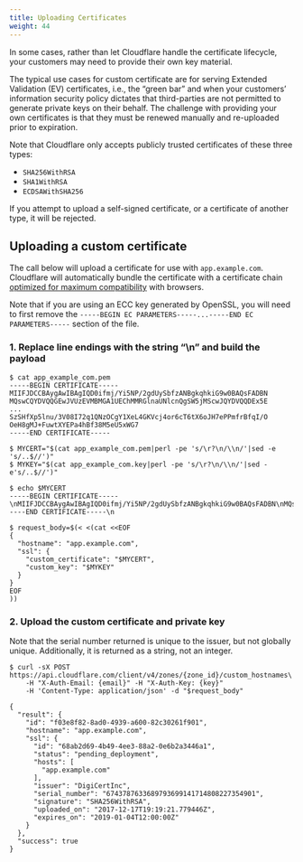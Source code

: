 ```yaml
---
title: Uploading Certificates
weight: 44
---
```


In some cases, rather than let Cloudflare handle the certificate lifecycle, your customers may need to provide their own key material.

The typical use cases for custom certificate are for serving Extended Validation (EV) certificates, i.e., the “green bar” and when your customers’ information security policy dictates that third-parties are not permitted to generate private keys on their behalf. The challenge with providing your own certificates is that they must be renewed manually and re-uploaded prior to expiration.

Note that Cloudflare only accepts publicly trusted certificates of these three types:

* `SHA256WithRSA`
* `SHA1WithRSA`
* `ECDSAWithSHA256`

If you attempt to upload a self-signed certificate, or a certificate of another type, it will be rejected.

## Uploading a custom certificate
The call below will upload a certificate for use with `app.example.com`. Cloudflare will automatically bundle the certificate with a certificate chain [optimized for maximum compatibility](/ssl/custom-certificates/bundling-methodologies#compatible) with browsers.

Note that if you are using an ECC key generated by OpenSSL, you will need to first remove the `-----BEGIN EC PARAMETERS-----...-----END EC PARAMETERS-----` section of the file.

### 1. Replace line endings with the string “\n” and build the payload

```
$ cat app_example_com.pem
-----BEGIN CERTIFICATE-----
MIIFJDCCBAygAwIBAgIQD0ifmj/Yi5NP/2gdUySbfzANBgkqhkiG9w0BAQsFADBN
MQswCQYDVQQGEwJVUzEVMBMGA1UEChMMRGlnaUNlcnQgSW5jMScwJQYDVQQDEx5E
...
SzSHfXp5lnu/3V08I72q1QNzOCgY1XeL4GKVcj4or6cT6tX6oJH7ePPmfrBfqI/O
OeH8gMJ+FuwtXYEPa4hBf38M5eU5xWG7
-----END CERTIFICATE-----
```

```
$ MYCERT="$(cat app_example_com.pem|perl -pe 's/\r?\n/\\n/'|sed -e 's/..$//')"
$ MYKEY="$(cat app_example_com.key|perl -pe 's/\r?\n/\\n/'|sed -e's/..$//')"
```

```
$ echo $MYCERT
-----BEGIN CERTIFICATE-----\nMIIFJDCCBAygAwIBAgIQD0ifmj/Yi5NP/2gdUySbfzANBgkqhkiG9w0BAQsFADBN\nMQswCQYDVQQGEwJVUzEVMBMGA1UEChMMRGlnaUNlcnQgSW5jMScwJQYDVQQDEx5E...SzSHfXp5lnu/3V08I72q1QNzOCgY1XeL4GKVcj4or6cT6tX6oJH7ePPmfrBfqI/O\nOeH8gMJ+FuwtXYEPa4hBf38M5eU5xWG7\n-----END CERTIFICATE-----\n

$ request_body=$(< <(cat <<EOF
{
  "hostname": "app.example.com",
  "ssl": { 
    "custom_certificate": "$MYCERT",
    "custom_key": "$MYKEY"
  }
}
EOF
))
```

### 2. Upload the custom certificate and private key
Note that the serial number returned is unique to the issuer, but not globally unique. Additionally, it is returned as a string, not an integer.

```
$ curl -sX POST https://api.cloudflare.com/client/v4/zones/{zone_id}/custom_hostnames\
    -H "X-Auth-Email: {email}" -H "X-Auth-Key: {key}"
    -H 'Content-Type: application/json' -d "$request_body" 

{
  "result": {
    "id": "f03e8f82-8ad0-4939-a600-82c30261f901",
    "hostname": "app.example.com",
    "ssl": {
      "id": "68ab2d69-4b49-4ee3-88a2-0e6b2a3446a1",
      "status": "pending_deployment",
      "hosts": [
        "app.example.com"
      ],
      "issuer": "DigiCertInc",
      "serial_number": "6743787633689793699141714808227354901",
      "signature": "SHA256WithRSA",
      "uploaded_on": "2017-12-17T19:19:21.779446Z",
      "expires_on": "2019-01-04T12:00:00Z"
    }
  },
  "success": true
}
```
